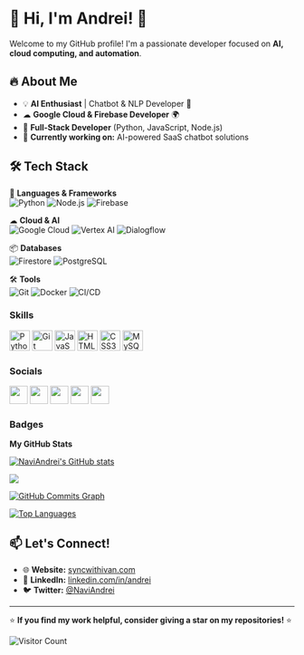 # 👋 Hi, I'm Andrei! 🚀
Welcome to my GitHub profile! I'm a passionate developer focused on **AI, cloud computing, and automation**.

## 🔥 About Me
- 💡 **AI Enthusiast** | Chatbot & NLP Developer 🤖
- ☁ **Google Cloud & Firebase Developer** 🌍
- 🔧 **Full-Stack Developer** (Python, JavaScript, Node.js)
- 🎯 **Currently working on:** AI-powered SaaS chatbot solutions

## 🛠 Tech Stack
🚀 **Languages & Frameworks**  
![Python](https://img.shields.io/badge/-Python-blue?style=flat-square&logo=python)
![Node.js](https://img.shields.io/badge/-Node.js-green?style=flat-square&logo=node.js)
![Firebase](https://img.shields.io/badge/-Firebase-orange?style=flat-square&logo=firebase)

☁ **Cloud & AI**  
![Google Cloud](https://img.shields.io/badge/-GoogleCloud-blue?style=flat-square&logo=google-cloud)
![Vertex AI](https://img.shields.io/badge/-VertexAI-purple?style=flat-square&logo=google)
![Dialogflow](https://img.shields.io/badge/-Dialogflow-orange?style=flat-square&logo=dialogflow)

📦 **Databases**  
![Firestore](https://img.shields.io/badge/-Firestore-yellow?style=flat-square&logo=firebase)
![PostgreSQL](https://img.shields.io/badge/-PostgreSQL-blue?style=flat-square&logo=postgresql)

🛠 **Tools**  
![Git](https://img.shields.io/badge/-Git-black?style=flat-square&logo=git)
![Docker](https://img.shields.io/badge/-Docker-blue?style=flat-square&logo=docker)
![CI/CD](https://img.shields.io/badge/-GitHub%20Actions-gray?style=flat-square&logo=github-actions)

### Skills

<p align="left">
<a href="https://www.python.org/" target="_blank" rel="noreferrer"><img src="https://raw.githubusercontent.com/danielcranney/readme-generator/main/public/icons/skills/python-colored.svg" width="36" height="36" alt="Python" /></a>
<a href="https://git-scm.com/" target="_blank" rel="noreferrer"><img src="https://raw.githubusercontent.com/danielcranney/readme-generator/main/public/icons/skills/git-colored.svg" width="36" height="36" alt="Git" /></a>
<a href="https://developer.mozilla.org/en-US/docs/Web/JavaScript" target="_blank" rel="noreferrer"><img src="https://raw.githubusercontent.com/danielcranney/readme-generator/main/public/icons/skills/javascript-colored.svg" width="36" height="36" alt="JavaScript" /></a>
<a href="https://developer.mozilla.org/en-US/docs/Glossary/HTML5" target="_blank" rel="noreferrer"><img src="https://raw.githubusercontent.com/danielcranney/readme-generator/main/public/icons/skills/html5-colored.svg" width="36" height="36" alt="HTML5" /></a>
<a href="https://www.w3.org/TR/CSS/#css" target="_blank" rel="noreferrer"><img src="https://raw.githubusercontent.com/danielcranney/readme-generator/main/public/icons/skills/css3-colored.svg" width="36" height="36" alt="CSS3" /></a>
<a href="https://www.mysql.com/" target="_blank" rel="noreferrer"><img src="https://raw.githubusercontent.com/danielcranney/readme-generator/main/public/icons/skills/mysql-colored.svg" width="36" height="36" alt="MySQL" /></a>
</p>


### Socials

<p align="left"> 
  <a href="https://discord.com/users/andrei26#4908" target="_blank" rel="noreferrer"><img src="https://raw.githubusercontent.com/danielcranney/readme-generator/main/public/icons/socials/discord.svg" width="32" height="32" /></a> 
  <a href="https://www.github.com/NaviAndrei" target="_blank" rel="noreferrer"><img src="https://raw.githubusercontent.com/danielcranney/readme-generator/main/public/icons/socials/github.svg" width="32" height="32" /></a> 
  <a href="https://www.linkedin.com/in/andrei-ivan-50631a141/" target="_blank" rel="noreferrer"><img src="https://raw.githubusercontent.com/danielcranney/readme-generator/main/public/icons/socials/linkedin.svg" width="32" height="32" /></a>
<a href="https://www.instagram.com/sync.with.ivan/" target="_blank" rel="noreferrer"><img src="https://github.com/user-attachments/assets/2661b007-fedf-4159-b4f5-fc44bd7afc31" width="32" height="32" /></a>
  <a href="https://www.facebook.com/sync.with.ivan/" target="_blank" rel="noreferrer"><img src="https://github.com/user-attachments/assets/ed3dffbe-3e0e-4f51-a52f-ca4af840890c" width="32" height="32" /></a>
</p>



### Badges

<b>My GitHub Stats</b>

<a href="http://www.github.com/NaviAndrei"><img src="https://github-readme-stats.vercel.app/api?username=NaviAndrei&show_icons=true&hide=&count_private=true&title_color=0891b2&text_color=ffffff&icon_color=0891b2&bg_color=1c1917&hide_border=true&show_icons=true" alt="NaviAndrei's GitHub stats" /></a>

<a href="http://www.github.com/NaviAndrei"><img src="https://github-readme-streak-stats.herokuapp.com/?user=NaviAndrei&stroke=ffffff&background=1c1917&ring=0891b2&fire=0891b2&currStreakNum=ffffff&currStreakLabel=0891b2&sideNums=ffffff&sideLabels=ffffff&dates=ffffff&hide_border=true" /></a>

<a href="http://www.github.com/NaviAndrei"><img src="https://github-readme-activity-graph.cyclic.app/graph?username=NaviAndrei&bg_color=1c1917&color=ffffff&line=0891b2&point=ffffff&area_color=1c1917&area=true&hide_border=true&custom_title=GitHub%20Commits%20Graph" alt="GitHub Commits Graph" /></a>

<a href="https://github.com/NaviAndrei" align="left"><img src="https://github-readme-stats.vercel.app/api/top-langs/?username=NaviAndrei&langs_count=10&title_color=0891b2&text_color=ffffff&icon_color=0891b2&bg_color=1c1917&hide_border=true&locale=en&custom_title=Top%20%Languages" alt="Top Languages" /></a>


## 📫 Let's Connect!
- 🌐 **Website:** [syncwithivan.com](https://www.syncwithivan.com)
- 💼 **LinkedIn:** [linkedin.com/in/andrei](https://linkedin.com/in/andrei)
- 🐦 **Twitter:** [@NaviAndrei](https://twitter.com/NaviAndrei)

---
⭐ **If you find my work helpful, consider giving a star on my repositories!** ⭐

![Visitor Count](https://visitor-badge.laobi.icu/badge?page_id=NaviAndrei.NaviAndrei)

